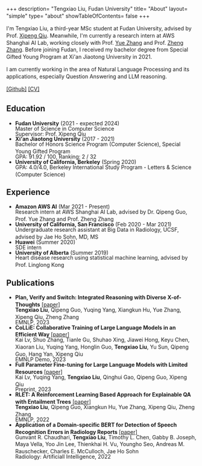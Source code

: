 +++
description= "Tengxiao Liu, Fudan University"
title= "About"
layout= "simple"
type= "about"
showTableOfContents= false
+++

<style>
  p {
    line-height: 1.35;
  }

li p {
  margin-top: 0;
  margin-bottom: -5px;
}

</style>


I'm Tengxiao Liu, a third-year MSc student at Fudan University, advised by Prof. [Xipeng Qiu](https://xpqiu.github.io). Meanwhile, I'm currently a research intern at AWS Shanghai AI Lab, working closely with Prof. [Yue Zhang](https://frcchang.github.io/) and Prof. [Zheng Zhang](https://research.shanghai.nyu.edu/cn/centers-and-institutes/datascience/people/zheng-zhang).
Before joining Fudan, I received my bachelor degree from Special Gifted Young Program at Xi'an Jiaotong University in 2021.

I am currently working in the area of Natural Language Processing and its applications, especially Question Answering and LLM reasoning.

[\[Github\]](https://github.com/tengxiaoliu/) [\[CV\]](https://tengxiaoliu.github.io/file/cv_Tengxiao_Liu.pdf) 

## Education

* **Fudan University** (2021 - expected 2024)

    Master of Science in Computer Science

    Supervisor: Prof. Xipeng Qiu

* **Xi'an Jiaotong University** (2017 - 2021)

    Bachelor of Honors Science Program (Computer Science), Special Young Gifted Program

    GPA: 91.92 / 100, Ranking: 2 / 32

* **University of California, Berkeley** (Spring 2020)

    GPA: 4.0/4.0, Berkeley International Study Program - Letters & Science (Computer Science)



## Experience

* **Amazon AWS AI** (Mar 2021 - Present) 

  Research intern at AWS Shanghai AI Lab, advised by Dr. Qipeng Guo, Prof. Yue Zhang and Prof. Zheng Zhang

* **University of California, San Francisco** (Feb 2020 - Mar 2021)

  Undergraduate research assistant at Big Data in Radiology, UCSF, advised by Jae Ho Sohn, MD, MS

* **Huawei** (Summer 2020)

  SDE intern 

* **University of Alberta** (Summer 2019)

  Heart disease research using statistical machine learning, advised by Prof. Linglong Kong


## Publications

* **Plan, Verify and Switch: Integrated Reasoning with Diverse X-of-Thoughts** [[paper]](https://arxiv.org/pdf/2310.14628v1.pdf)

    **Tengxiao Liu**, Qipeng Guo, Yuqing Yang, Xiangkun Hu, Yue Zhang, Xipeng Qiu, Zheng Zhang

    EMNLP, 2023

* **CoLLiE: Collaborative Training of Large Language Models in an Efficient Way** [[paper]]()

    Kai Lv, Shuo Zhang, Tianle Gu, Shuhao Xing, Jiawei Hong, Keyu Chen, Xiaoran Liu, Yuqing Yang, Honglin Guo, **Tengxiao Liu**, Yu Sun, Qipeng Guo, Hang Yan, Xipeng Qiu

    EMNLP Demo, 2023

* **Full Parameter Fine-tuning for Large Language Models with Limited Resources** [[paper]](https://arxiv.org/pdf/2306.09782.pdf)

    Kai Lv, Yuqing Yang, **Tengxiao Liu**, Qinghui Gao, Qipeng Guo, Xipeng Qiu

    Preprint, 2023

* **RLET: A Reinforcement Learning Based Approach for Explainable QA with Entailment Trees** [[paper]](https://www.aclanthology.org/2022.emnlp-main.483.pdf)

    **Tengxiao Liu**, Qipeng Guo, Xiangkun Hu, Yue Zhang, Xipeng Qiu, Zheng Zhang

    EMNLP, 2022

* **Application of a Domain-specific BERT for Detection of Speech Recognition Errors in Radiology Reports** [[paper]](https://pubmed.ncbi.nlm.nih.gov/35923373/)

    Gunvant R. Chaudhari, **Tengxiao Liu**, Timothy L. Chen, Gabby B. Joseph, Maya Vella, Yoo Jin Lee, Thienkhai H. Vu, Youngho Seo, Andreas M. Rauschecker, Charles E. McCulloch, Jae Ho Sohn

    Radiology: Artificiall Intelligence, 2022


<!-- ## Professional Services
Reviewer for AACL 2022 -->